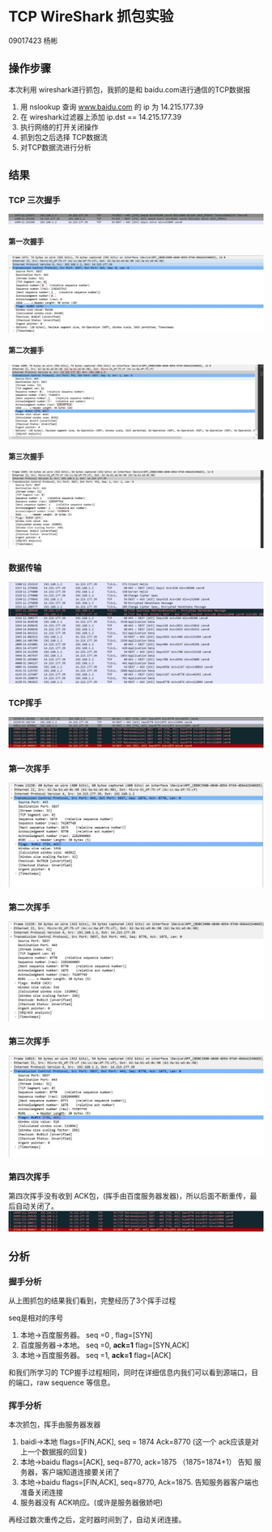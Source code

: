 # TCP WireShark 抓包实验

09017423 杨彬

## 操作步骤

本次利用 wireshark进行抓包，我抓的是和 baidu.com进行通信的TCP数据报

1. 用 nslookup 查询 www.baidu.com 的 ip 为 14.215.177.39
2. 在 wireshark过滤器上添加 ip.dst == 14.215.177.39
3. 执行网络的打开关闭操作
4. 抓到包之后选择 TCP数据流
5. 对TCP数据流进行分析

## 结果

### TCP 三次握手

![figure](./resources/1.jpg)

#### 第一次握手

![figure](./resources/2.jpg)

#### 第二次握手

![figure](./resources/3.jpg)

#### 第三次握手

![figure](./resources/4.jpg)

### 数据传输

![figure](./resources/5.jpg)

### TCP挥手

![figure](./resources/6.jpg)

### 第一次挥手

![figure](./resources/7.jpg)

### 第二次挥手

![figure](./resources/8.jpg)


### 第三次挥手

![figure](./resources/9.jpg)

### 第四次挥手

第四次挥手没有收到 ACK包，(挥手由百度服务器发器)，所以后面不断重传，最后自动关闭了。
![figure](./resources/10.jpg)

## 分析

### 握手分析

从上图抓包的结果我们看到，完整经历了3个挥手过程

seq是相对的序号

1. 本地->百度服务器。 seq =0 , flag=[SYN]
2. 百度服务器->本地。 seq =0, **ack=1** flag=[SYN,ACK]
3. 本地->百度服务器。 seq =1, **ack=1** flag=[ACK]

和我们所学习的 TCP握手过程相同，同时在详细信息内我们可以看到源端口，目的端口，raw sequence 等信息。

### 挥手分析

本次抓包，挥手由服务器发器

1. baidi->本地 flags=[FIN,ACK], seq = 1874 Ack=8770 (这一个 ack应该是对上一个数据报的回复)
2. 本地->baidu flags=[ACK], seq=8770, ack=1875 （1875=1874+1） 告知 服务器，客户端知道连接要关闭了
3. 本地->baidu flags=[FIN,ACK], seq=8770, Ack=1875. 告知服务器客户端也准备关闭连接
4. 服务器没有 ACK响应。(或许是服务器傲娇吧)

再经过数次重传之后，定时器时间到了，自动关闭连接。